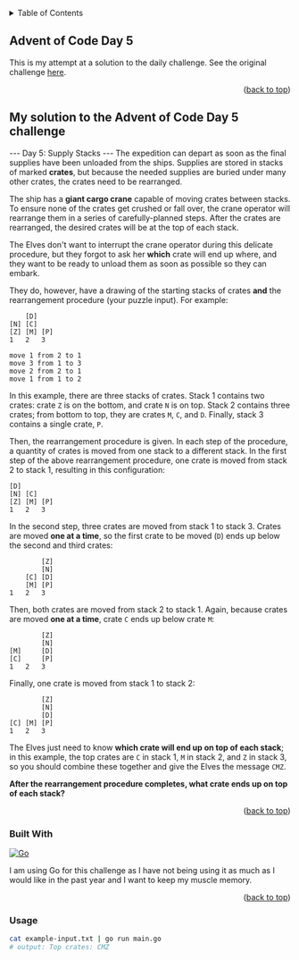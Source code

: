 <a name="readme-top"></a>

<!-- TABLE OF CONTENTS -->
<details>
  <summary>Table of Contents</summary>
  <ol>
    <li>
      <a href="#about-the-project">About The Project</a>
      <ul>
        <li><a href="#built-with">Built With</a></li>
      </ul>
    </li>
    <li><a href="#usage">Usage</a></li>
  </ol>
</details>

<!-- ABOUT THE PROJECT -->
## Advent of Code Day 5

This is my attempt at a solution to the daily challenge. See the original challenge [here][Challenge-url].

<p align="right">(<a href="#readme-top">back to top</a>)</p>

<!-- TASK DESCRIPTION -->
## My solution to the Advent of Code Day 5 challenge

--- Day 5: Supply Stacks ---
The expedition can depart as soon as the final supplies have been unloaded 
from the ships. Supplies are stored in stacks of marked **crates**, but because 
the needed supplies are buried under many other crates, the crates need to 
be rearranged.

The ship has a **giant cargo crane** capable of moving crates between stacks. 
To ensure none of the crates get crushed or fall over, the crane operator 
will rearrange them in a series of carefully-planned steps. After the 
crates are rearranged, the desired crates will be at the top of each stack.

The Elves don't want to interrupt the crane operator during this delicate 
procedure, but they forgot to ask her **which** crate will end up where, and 
they want to be ready to unload them as soon as possible so they can 
embark.

They do, however, have a drawing of the starting stacks of crates **and** the 
rearrangement procedure (your puzzle input). For example:

```
    [D]    
[N] [C]    
[Z] [M] [P]
1   2   3

move 1 from 2 to 1
move 3 from 1 to 3
move 2 from 2 to 1
move 1 from 1 to 2
```

In this example, there are three stacks of crates. Stack 1 contains two 
crates: crate `Z` is on the bottom, and crate `N` is on top. Stack 2 contains 
three crates; from bottom to top, they are crates `M`, `C`, and `D`. Finally, 
stack 3 contains a single crate, `P`.

Then, the rearrangement procedure is given. In each step of the procedure, 
a quantity of crates is moved from one stack to a different stack. In the 
first step of the above rearrangement procedure, one crate is moved from 
stack 2 to stack 1, resulting in this configuration:

```
[D]        
[N] [C]    
[Z] [M] [P]
1   2   3
```

In the second step, three crates are moved from stack 1 to stack 3. Crates 
are moved **one at a time**, so the first crate to be moved (`D`) ends up below 
the second and third crates:

```
        [Z]
        [N]
    [C] [D]
    [M] [P]
1   2   3
```

Then, both crates are moved from stack 2 to stack 1. Again, because crates 
are moved **one at a time**, crate `C` ends up below crate `M`:

```
        [Z]
        [N]
[M]     [D]
[C]     [P]
1   2   3
```

Finally, one crate is moved from stack 1 to stack 2:

```
        [Z]
        [N]
        [D]
[C] [M] [P]
1   2   3
```

The Elves just need to know **which crate will end up on top of each stack**; 
in this example, the top crates are `C` in stack 1, `M` in stack 2, and `Z` in 
stack 3, so you should combine these together and give the Elves the 
message `CMZ`.

**After the rearrangement procedure completes, what crate ends up on top of each stack?**

<p align="right">(<a href="#readme-top">back to top</a>)</p>

<!-- BUILT WITH -->
### Built With

[![Go][Go-shield]][Go-url]

I am using Go for this challenge as I have not being using it as much as I would like in the past year and I want to 
keep my muscle memory.

<p align="right">(<a href="#readme-top">back to top</a>)</p>

<!-- USAGE -->
### Usage

```bash
cat example-input.txt | go run main.go
# output: Top crates: CMZ
```

<!-- MARKDOWN LINKS & IMAGES -->
[Challenge-url]: https://adventofcode.com/2022/day/5
[Go-shield]: https://img.shields.io/badge/go-%2300ADD8.svg?style=for-the-badge&logo=go&logoColor=white
[Go-url]: https://go.dev/